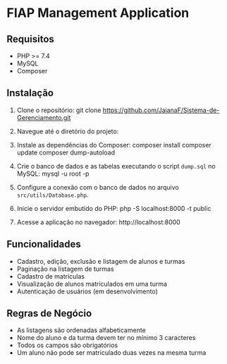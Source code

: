 # FIAP Management Application

## Requisitos

- PHP >= 7.4
- MySQL
- Composer

## Instalação

1. Clone o repositório:
git clone https://github.com/JaianaF/Sistema-de-Gerenciamento.git


2. Navegue até o diretório do projeto:

3. Instale as dependências do Composer:
    composer install
    composer update
    composer dump-autoload

4. Crie o banco de dados e as tabelas executando o script `dump.sql` no MySQL:
    mysql -u root -p

5. Configure a conexão com o banco de dados no arquivo `src/utils/Database.php`.

6. Inicie o servidor embutido do PHP:
    php -S localhost:8000 -t public

7. Acesse a aplicação no navegador:
    http://localhost:8000


## Funcionalidades

- Cadastro, edição, exclusão e listagem de alunos e turmas
- Paginação na listagem de turmas
- Cadastro de matrículas
- Visualização de alunos matriculados em uma turma
- Autenticação de usuários (em desenvolvimento)

## Regras de Negócio

- As listagens são ordenadas alfabeticamente
- Nome do aluno e da turma devem ter no mínimo 3 caracteres
- Todos os campos são obrigatórios
- Um aluno não pode ser matriculado duas vezes na mesma turma
